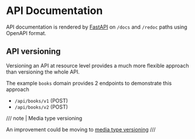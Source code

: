 # API Documentation

API documentation is rendered by [FastAPI](https://fastapi.tiangolo.com/features/)
on `/docs` and `/redoc` paths using OpenAPI format.

## API versioning

Versioning an API at resource level provides a much more
flexible approach than versioning the whole API.

The example `books` domain provides 2 endpoints to demonstrate this approach

* `/api/books/v1` (POST)
* `/api/books/v2` (POST)

/// note | Media type versioning

An improvement could be moving to [media type versioning](https://opensource.zalando.com/restful-api-guidelines/#114)
///
